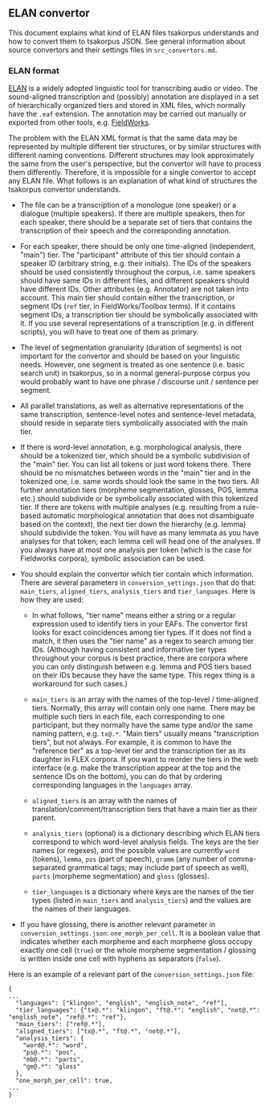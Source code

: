 ## ELAN convertor
This document explains what kind of ELAN files tsakorpus understands and how to convert them to tsakorpus JSON. See general information about source convertors and their settings files in ``src_convertors.md``.

### ELAN format
[ELAN](https://tla.mpi.nl/tools/tla-tools/elan/) is a widely adopted linguistic tool for transcribing audio or video. The sound-aligned transcription and (possibly) annotation are displayed in a set of hierarchically organized tiers and stored in XML files, which normally have the ``.eaf`` extension. The annotation may be carried out manually or exported from other tools, e.g. [FieldWorks](https://software.sil.org/fieldworks/).

The problem with the ELAN XML format is that the same data may be represented by multiple different tier structures, or by similar structures with different naming conventions. Different structures may look approximately the same from the user's perspective, but the convertor will have to process them differently. Therefore, it is impossible for a single convertor to accept any ELAN file. What follows is an explanation of what kind of structures the tsakorpus convertor understands.

* The file can be a transcription of a monologue (one speaker) or a dialogue (multiple speakers). If there are multiple speakers, then for each speaker, there should be a separate set of tiers that contains the transcription of their speech and the corresponding annotation.

* For each speaker, there should be only one time-aligned (independent, "main") tier. The "participant" attribute of this tier should contain a speaker ID (arbitrary string, e.g. their initials). The IDs of the speakers should be used consistently throughout the corpus, i.e. same speakers should have same IDs in different files, and different speakers should have different IDs. Other attributes (e.g. Annotator) are not taken into account. This main tier should contain either the transcription, or segment IDs (``ref`` tier, in FieldWorks/Toolbox terms). If it contains segment IDs, a transcription tier should be symbolically associated with it. If you use several representations of a transcription (e.g. in different scripts), you will have to treat one of them as primary.

* The level of segmentation granularity (duration of segments) is not important for the convertor and should be based on your linguistic needs. However, one segment is treated as one sentence (i.e. basic search unit) in tsakorpus, so in a normal general-purpose corpus you would probably want to have one phrase / discourse unit / sentence per segment.

* All parallel translations, as well as alternative representations of the same transcription, sentence-level notes and sentence-level metadata, should reside in separate tiers symbolically associated with the main tier.

* If there is word-level annotation, e.g. morphological analysis, there should be a tokenized tier, which should be a symbolic subdivision of the "main" tier. You can list all tokens or just word tokens there. There should be no mismatches between words in the "main" tier and in the tokenized one, i.e. same words should look the same in the two tiers. All further annotation tiers (morpheme segmentation, glosses, POS, lemma etc.) should subdivide or be symbolically associated with this tokenized tier. If there are tokens with multiple analyses (e.g. resulting from a rule-based automatic morphological annotation that does not disambiguate based on the context), the next tier down the hierarchy (e.g. lemma) should subdivide the token. You will have as many lemmata as you have analyses for that token; each lemma cell will head one of the analyses. If you always have at most one analysis per token (which is the case for Fieldworks corpora), symbolic association can be used.

* You should explain the convertor which tier contain which information. There are several parameters in ``conversion_settings.json`` that do that: ``main_tiers``, ``aligned_tiers``, ``analysis_tiers`` and ``tier_languages``. Here is how they are used:

  * In what follows, "tier name" means either a string or a regular expression used to identify tiers in your EAFs. The convertor first looks for exact coincidences among tier types. If it does not find a match, it then uses the "tier name" as a regex to search among tier IDs. (Although having consistent and informative tier types throughout your corpus is best practice, there are corpora where you can only distinguish between e.g. lemma and POS tiers based on their IDs because they have the same type. This regex thing is a workaround for such cases.)
  
  * ``main_tiers`` is an array with the names of the top-level / time-aligned tiers. Normally, this array will contain only one name. There may be multiple such tiers in each file, each corresponding to one participant, but they normally have the same type and/or the same naming pattern, e.g. ``tx@.*``. "Main tiers" usually means "transcription tiers", but not always. For example, it is common to have the "reference tier" as a top-level tier and the transcription tier as its daughter in FLEX corpora. If you want to reorder the tiers in the web interface (e.g. make the transcription appear at the top and the sentence IDs on the bottom), you can do that by ordering corresponding languages in the ``languages`` array.

  * ``aligned_tiers`` is an array with the names of translation/comment/transcription tiers that have a main tier as their parent.

  * ``analysis_tiers`` (optional) is a dictionary describing which ELAN tiers correspond to which word-level analysis fields. The keys are the tier names (or regexes), and the possible values are currently ``word`` (tokens), ``lemma``, ``pos`` (part of speech), ``gramm`` (any number of comma-separated grammatical tags; may include part of speech as well), ``parts`` (morpheme segmentation) and ``gloss`` (glosses).

  * ``tier_languages`` is a dictionary where keys are the names of the tier types (listed in ``main_tiers`` and ``analysis_tiers``) and the values are the names of their languages.

* If you have glossing, there is another relevant parameter in ``conversion_settings.json``: ``one_morph_per_cell``. It is a boolean value that indicates whether each morpheme and each morpheme gloss occupy exactly one cell (``true``) or the whole morpheme segmentation / glossing is written inside one cell with hyphens as separators (``false``).

Here is an example of a relevant part of the ``conversion_settings.json`` file:

```
{
...
  "languages": ["klingon", "english", "english_note", "ref"],
  "tier_languages": {"tx@.*": "klingon", "ft@.*": "english", "not@.*": "english_note", "ref@.*": "ref"},
  "main_tiers": ["ref@.*"],
  "aligned_tiers": ["tx@.*", "ft@.*", "not@.*"],
  "analysis_tiers": {
    "word@.*": "word",
    "ps@.*": "pos",
    "mb@.*": "parts",
    "ge@.*": "gloss"
  },
  "one_morph_per_cell": true,
...
}
```
